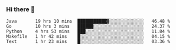 ### Hi there 👋

<!--
**yeya24/yeya24** is a ✨ _special_ ✨ repository because its `README.md` (this file) appears on your GitHub profile.

Here are some ideas to get you started:

- 🔭 I’m currently working on ...
- 🌱 I’m currently learning ...
- 👯 I’m looking to collaborate on ...
- 🤔 I’m looking for help with ...
- 💬 Ask me about ...
- 📫 How to reach me: ...
- 😄 Pronouns: ...
- ⚡ Fun fact: ...
-->

<!--START_SECTION:waka-->
```text
Java       19 hrs 10 mins  ███████████▓░░░░░░░░░░░░░   46.48 % 
Go         10 hrs 3 mins   ██████░░░░░░░░░░░░░░░░░░░   24.37 % 
Python     4 hrs 53 mins   ███░░░░░░░░░░░░░░░░░░░░░░   11.84 % 
Makefile   1 hr 42 mins    █░░░░░░░░░░░░░░░░░░░░░░░░   04.15 % 
Text       1 hr 23 mins    █░░░░░░░░░░░░░░░░░░░░░░░░   03.36 % 
```
<!--END_SECTION:waka-->
